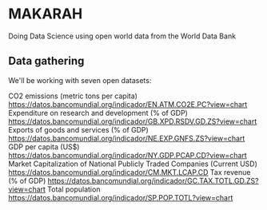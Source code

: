 # MAKARAH
Doing Data Science using open world data from the World Data Bank

## Data gathering

We'll be working with seven open datasets:

CO2 emissions (metric tons per capita) https://datos.bancomundial.org/indicador/EN.ATM.CO2E.PC?view=chart
Expenditure on research and development (% of GDP) https://datos.bancomundial.org/indicador/GB.XPD.RSDV.GD.ZS?view=chart
Exports of goods and services (% of GDP) https://datos.bancomundial.org/indicador/NE.EXP.GNFS.ZS?view=chart
GDP per capita (US$) https://datos.bancomundial.org/indicador/NY.GDP.PCAP.CD?view=chart
Market Capitalization of National Publicly Traded Companies (Current USD) https://datos.bancomundial.org/indicador/CM.MKT.LCAP.CD
Tax revenue (% of GDP) https://datos.bancomundial.org/indicador/GC.TAX.TOTL.GD.ZS?view=chart
Total population https://datos.bancomundial.org/indicador/SP.POP.TOTL?view=chart
